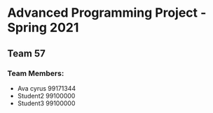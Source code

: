 # Advanced Programming Project - Spring 2021
## Team 57

### Team Members:
- Ava cyrus 99171344
- Student2 99100000
- Student3 99100000
